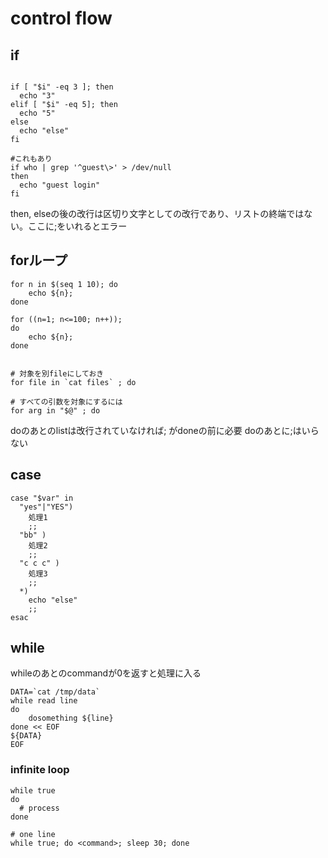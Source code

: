 # control flow

## if

```shell

if [ "$i" -eq 3 ]; then
  echo "3"
elif [ "$i" -eq 5]; then
  echo "5"
else
  echo "else"
fi

#これもあり
if who | grep '^guest\>' > /dev/null
then
  echo "guest login"
fi
```

then, elseの後の改行は区切り文字としての改行であり、リストの終端ではない。ここに;をいれるとエラー

## forループ

```shell
for n in $(seq 1 10); do
    echo ${n};
done

for ((n=1; n<=100; n++));
do
    echo ${n};
done


# 対象を別fileにしておき
for file in `cat files` ; do

# すべての引数を対象にするには
for arg in "$@" ; do
```
doのあとのlistは改行されていなければ; がdoneの前に必要
doのあとに;はいらない

## case

```shell
case "$var" in
  "yes"|"YES")
    処理1
    ;;
  "bb" )
    処理2
    ;;
  "c c c" )
    処理3
    ;;
  *)
    echo "else"
    ;;
esac
```

## while

whileのあとのcommandが0を返すと処理に入る

```shell
DATA=`cat /tmp/data`
while read line
do
    dosomething ${line}
done << EOF
${DATA}
EOF
```


### infinite loop

```shell
while true
do
  # process
done
```

```shell
# one line
while true; do <command>; sleep 30; done
```
